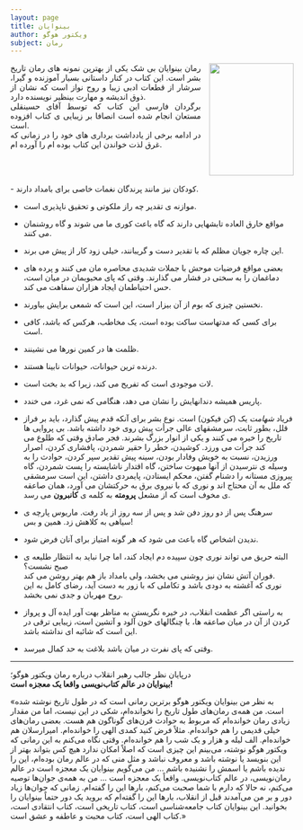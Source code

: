 ```yaml
---
layout: page
title: بینوایان
author: ویکتور هوگو
subject: رمان
---
```

<div style="font-size:14px;clear:right;text-align:justify;">
        <img src="{{ site.url }}/{{ 'assets/image/books/themiserables.jpg' }}"
        style="float:right;width:150px;height:200px;padding-left:15px;margin-bottom:0px;" >
رمان بینوایان بی شک یکی از بهترین نمونه های رمان تاریخ بشر است. 
این کتاب در کنار داستانی بسیار آموزنده و گیرا، سرشار از قطعات ادبی زیبا و روح نواز است که نشان از ذوق اندیشه و مهارت بینظیر نویسنده دارد.  <br>
برگردان فارسی این کتاب که توسط آقای حسینقلی مستعان انجام شده است انصافا بر زیبایی ی کتاب افزوده است.  <br>
در ادامه برخی از یادداشت برداری های خود را در زمانی که غرق لذت خواندن این کتاب بوده ام را آورده ام.
    </div>  
  <div style="clear:right;padding-top:15px;"></div>
- کودکان نیز مانند پرندگان نغمات خاصی برای بامداد دارند.  

- موازنه ی تقدیر چه راز ملکوتی و تحقیق ناپذیری است.

- مواقع خارق العاده تابشهایی دارند که گاه باعث کوری ما می شوند و گاه روشنمان می کنند.

- این چاره جویان مظلم که با تقدیر دست و گریبانند، خیلی زود کار از پیش می برند.

- بعضی مواقع فرضیات موحش با جملات شدیدی محاصره مان می کنند و پرده های دماغمان را به سختی  در فشار می گذارند. وقتی که پای محبوبمان در میان است، حس احتیاطمان ایجاد هزاران سفاهت می کند.

- نخستین چیزی که بوم از آن بیزار است، این است که شمعی برایش بیاورند.

- برای کسی که مدتهاست ساکت بوده است، یک مخاطب، هرکس که باشد، کافی است.

- ظلمت ها در کمین نورها می نشینند.

- درنده ترین حیوانات، حیوانات نابینا هستند.

- لات موجودی است که تفریح می کند، زیرا که بد بخت است.

- پاریس همیشه دندانهایش را نشان می دهد، هنگامی که نمی غرد، می خندد.

- فریاد *شهامت* یک (کن فیکون) است. 
نوع بشر برای آنکه قدم پیش گذارد، باید بر فراز قلل، بطور ثابت، سرمشقهای عالی جرأت پیش روی خود داشته باشد. بی پروایی ها تاریخ را خیره می کنند و یکی از انوار بزرگ بشرند. فجر صادق وقتی که طلوع می کند جرأت می ورزد. کوشیدن، خطر را حقیر شمردن، پافشاری کردن، اصرار ورزیدن، نسبت به خویش وفادار بودن، سینه پیش تقدیر سپر کردن، حوادث را به وسیله ی نترسیدن از آنها مبهوت ساختن، گاه اقتدار ناشایسته را پست شمردن، گاه پیروزی مستانه را دشنام گفتن، محکم ایستادن، پایمردی داشتن، این است سرمشقی که ملل به آن محتاج اند و نوری که با نیروی برق به حرکتشان می آورد، همان صاعقه ی مخوف است که از مشعل __پرومته__ به کلمه ی __کانبرون__ می رسد.

- سرهنگ پس از دو روز دفن شد و پس از سه روز از یاد رفت. ماریوس پارچه ی سیاهی به کلاهش زد. همین و بس!

- ندیدن اشخاص گاه باعث می شود که هر گونه امتیاز برای آنان فرض شود.

- البته حریق می تواند نوری چون سپیده دم ایجاد کند، اما چرا نباید به انتظار طلیعه ی صبح نشست؟  
فوران آتش نشان نیز روشنی می بخشد، ولی بامداد باز هم بهتر روشن می کند.  
نوری که آغشته به دودی باشد و تکاملی که با زور به دست آید، رضای کامل به این روح مهربان و جدی نمی بخشد.

- به راستی اگر عظمت انقلاب، در خیره نگریستن به مناظر بهت آور ایده آل و پرواز کردن از آن در میان صاعقه ها، با چنگالهای خون آلود و آتشین است، زیبایی ترقی در این است که شائبه ای نداشته باشد.

- وقتی که پای نفرت در میان باشد بلاغت به حد کمال میرسد.

---
درپایان نظر جالب رهبر انقلاب درباره رمان ویکتور هوگو؛  
**بینوایان در عالم کتاب‌نویسی واقعا یک معجزه است!**  


«به نظر من بینوایان ویکتور هوگو برترین رمانی است که در طول تاریخ نوشته شده است. من همه‌ی رمان‌های طول تاریخ را نخوانده‌ام، شکی در این نیست، اما من مقدار زیادی رمان خوانده‌ام که مربوط به حوادث قرن‌های گوناگون هم هست. بعضی رمان‌های خیلی قدیمی را هم خوانده‌ام. مثلاً فرض کنید کمدی الهی را خوانده‌ام. امیرارسلان هم خوانده‌ام. الف لیله و هزار و یک شب را هم خوانده‌ام. وقتی نگاه می‌کنم به این رمانی که ویکتور هوگو نوشته، می‌بینم این چیزی است که اصلاً امکان ندارد هیچ کس بتواند بهتر از این بنویسد یا نوشته باشد و معروف نباشد و مثل منی که در عالم رمان بوده‌ام، این را ندیده باشم یا اسمش را نشنیده باشم ... من می‌گویم بینوایان یک معجزه است در عالم رمان‌نویسی، در عالم کتاب‌نویسی. واقعاً یک معجزه است ... من به همه‌ی جوان‌ها توصیه می‌کنم، نه حالا که دارم با شما صحبت می‌کنم، بارها این را گفته‌ام. زمانی که جوان‌ها زیاد دور و بر من می‌آمدند قبل از انقلاب، بارها این را گفته‌ام که بروید یک دور حتماً بینوایان را بخوانید. این بینوایان کتاب جامعه‌شناسی است، کتاب تاریخی است، کتاب انتقادی است، کتاب الهی است، کتاب محبت و عاطفه و عشق است.»